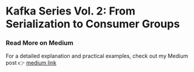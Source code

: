# Kafka Series Vol. 2: From Serialization to Consumer Groups

### Read More on Medium
For a detailed explanation and practical examples, check out my Medium post
👉 [medium link]()
